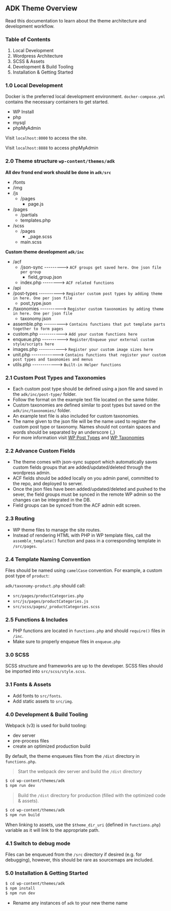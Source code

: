 ## ADK Theme Overview

Read this documentation to learn about the theme architecture and development workflow.

### Table of Contents

1. Local Development
2. Wordpress Architecture
3. SCSS & Assets
4. Development & Build Tooling
5. Installation & Getting Started

### 1.0 Local Development

Docker is the preferred local development environment.  `docker-compose.yml` contains the necessary containers to get started.

- WP Install
- php
- mysql
- phpMyAdmin

Visit `localhost:8000` to access the site.

Visit `localhost:8888` to access phpMyAdmin

### 2.0 Theme structure `wp-content/themes/adk`

__All dev frond end work should be done in `adk/src`__

* /fonts
* /img
* /js
	* /pages
		* page.js
* /pages
	* /partials
	* templates.php
* /scss
	* /pages
		* _page.scss
	* main.scss

__Custom theme development `adk/inc`__

* /acf
	* /json-sync ---------> `ACF groups get saved here. One json file per group`
		* field_group.json
    * index.php --------> `ACF related functions`
* /api
* /post-types ----------> `Register custom post types by adding theme in here. One per json file`
	* post_type.json
* /taxonomies ----------> `Register custom taxonomies by adding theme in here. One per json file`
	* taxonomy.json
* assemble.php ---------> `Contains functions that put template parts together to form pages`
* custom.php -----------> `Add your custom functions here`
* enqueue.php ----------> `Register/Enqueue your external custom style/scripts here`
* images.php -----------> `Register your custom image sizes here`
* unit.php -------------> `Contains functions that register your custom post types and taxonomies and menus`
* utils.php ------------> `Built-in Helper functions`

### 2.1 Custom Post Types and Taxonomies
* Each custom post type should be defined using a json file and saved in the `adk/inc/post-type/` folder.
* Follow the format on the example text file located on the same folder.
* Custom taxonomies are defined similar to post types but saved on the `adk/inc/taxonomies/` folder.
* An example text file is also included for custom taxonomies.
* The name given to the json file will be the name used to register the custom post type or taxonomy. Names should not contain spaces and
words should be separated by an underscore (_)
* For more information visit [WP Post Types](https://codex.wordpress.org/Post_Types) and [WP Taxonomies](https://codex.wordpress.org/Taxonomies)

### 2.2 Advance Custom Fields
* The theme comes with json-sync support which automatically saves custom fields groups that are added/updated/deleted through the wordpress admin.
* ACF fields should be added locally on you admin panel, committed to the repo, and deployed to server.
* Once the json files have been added/updated/deleted and pushed to the sever, the field groups must be synced in the remote WP admin so the changes can be integrated in the DB.
* Field groups can be synced from the ACF admin edit screen.

### 2.3 Routing

- WP theme files to manage the site routes.
- Instead of rendering HTML with PHP in WP template files, call the `assemble_template()` function and pass in a corresponding template in `/src/pages`.

### 2.4 Template Naming Convention

Files should be named using `camelCase` convention.  For example, a custom post type of `product`:

`adk/taxonomy-product.php` should call:

- `src/pages/productCategories.php`
- `src/js/pages/productCategories.js`
- `src/scss/pages/_productCategories.scss`

### 2.5 Functions & Includes

- PHP functions are located in `functions.php` and should `require()` files in `/inc`.
- Make sure to properly enqueue files in `enqueue.php`

### 3.0 SCSS

SCSS structure and frameworks are up to the developer. SCSS files should be imported into `src/scss/style.scss`.

### 3.1 Fonts & Assets

- Add fonts to `src/fonts`.
- Add static assets to `src/img`.

### 4.0 Development & Build Tooling

Webpack (v3) is used for build tooling:

- dev server
- pre-process files
- create an optimized production build

By default, the theme enqueues files from the `/dist` directory in `functions.php`.

> Start the webpack dev server and build the `/dist` directory

```bash
$ cd wp-content/themes/adk
$ npm run dev
```

> Build the `/dist` directory for production (filled with the optimized code & assets).

```bash
$ cd wp-content/themes/adk
$ npm run build
```

When linking to assets, use the `$theme_dir_uri` (defined in `functions.php`) variable as it will link to the appropriate path.

### 4.1 Switch to debug mode
Files can be enqueued from the `/src` directory if desired (e.g. for debugging), however, this should be rare as sourcemaps are included.

### 5.0 Installation & Getting Started

```bash
$ cd wp-content/themes/adk
$ npm install
$ npm run dev
```

- Rename any instances of `adk` to your new theme name
